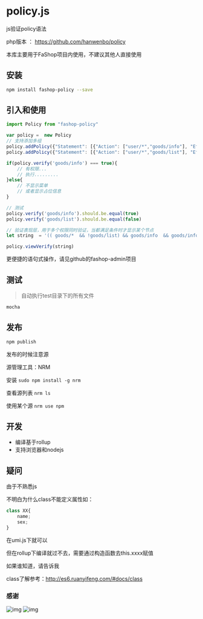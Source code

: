 # policy.js
js验证policy语法

php版本 ： https://github.com/hanwenbo/policy

本库主要用于FaShop项目内使用，不建议其他人直接使用

## 安装
```bash
npm install fashop-policy --save
```

## 引入和使用
```js
import Policy from "fashop-policy"

var policy =  new Policy
// 支持添加多组
policy.addPolicy({"Statement": [{"Action": ["user/*","goods/info"], "Effect": "Allow"}]})
policy.addPolicy({"Statement": [{"Action": ["user/*","goods/list"], "Effect": "Deny"}]})

if(policy.verify('goods/info') === true){
    // 有权限...
    // 执行.........
}else{
    // 不显示菜单
    // 或者显示占位信息
}

// 测试
policy.verify('goods/info').should.be.equal(true)
policy.verify('goods/list').should.be.equal(false)

// 验证表现层，用于多个权限同时验证，当都满足条件时才显示某个节点
let string  = '(( goods/*  && !goods/list) && goods/info  && goods/info && goods/infoXx) || * || goods/info';

policy.viewVerify(string)

```
更便捷的语句式操作，请见github的fashop-admin项目

## 测试
> 自动执行test目录下的所有文件
```bash 
mocha
```

## 发布
```bash
npm publish
```
发布的时候注意源

源管理工具：NRM

安装
`sudo npm install -g nrm`

查看源列表
`nrm ls`

使用某个源
`nrm use npm`


## 开发
 - 编译基于rollup
 - 支持浏览器和nodejs

## 疑问

由于不熟悉js

不明白为什么class不能定义属性如：
```js
class XX{
    name;
    sex;
}
```
在umi.js下就可以

但在rollup下编译就过不去，需要通过构造函数去this.xxxx赋值

如果谁知道，请告诉我

class了解参考：http://es6.ruanyifeng.com/#docs/class

### 感谢
![img](https://ws4.sinaimg.cn/large/006tKfTcly1g139x67vvrj30ry0nan43.jpg)
![img](https://ws3.sinaimg.cn/large/006tKfTcly1g139y9vr50j30q80eq44m.jpg)
